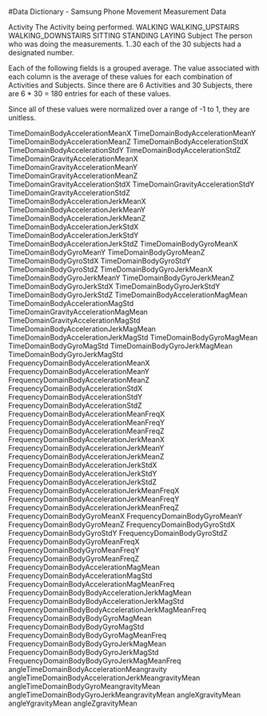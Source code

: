 #Data Dictionary - Samsung Phone Movement Measurement Data

Activity
	The Activity being performed.
		WALKING
		WALKING_UPSTAIRS
		WALKING_DOWNSTAIRS
		SITTING
		STANDING
		LAYING
Subject
	The person who was doing the measurements.
		1..30 each of the 30 subjects had a designated number.
		

Each of the following fields is a grouped average.  The value associated with each column is the average of these values for each combination of Activities and Subjects.  Since there are 6 Activities and 30 Subjects, there are 6 * 30 = 180 entries for each of these values.

Since all of these values were normalized over a range of -1 to 1, they are unitless.

TimeDomainBodyAccelerationMeanX
TimeDomainBodyAccelerationMeanY
TimeDomainBodyAccelerationMeanZ
TimeDomainBodyAccelerationStdX
TimeDomainBodyAccelerationStdY
TimeDomainBodyAccelerationStdZ
TimeDomainGravityAccelerationMeanX
TimeDomainGravityAccelerationMeanY
TimeDomainGravityAccelerationMeanZ
TimeDomainGravityAccelerationStdX
TimeDomainGravityAccelerationStdY
TimeDomainGravityAccelerationStdZ
TimeDomainBodyAccelerationJerkMeanX
TimeDomainBodyAccelerationJerkMeanY
TimeDomainBodyAccelerationJerkMeanZ
TimeDomainBodyAccelerationJerkStdX
TimeDomainBodyAccelerationJerkStdY
TimeDomainBodyAccelerationJerkStdZ
TimeDomainBodyGyroMeanX
TimeDomainBodyGyroMeanY
TimeDomainBodyGyroMeanZ
TimeDomainBodyGyroStdX
TimeDomainBodyGyroStdY
TimeDomainBodyGyroStdZ
TimeDomainBodyGyroJerkMeanX
TimeDomainBodyGyroJerkMeanY
TimeDomainBodyGyroJerkMeanZ
TimeDomainBodyGyroJerkStdX
TimeDomainBodyGyroJerkStdY
TimeDomainBodyGyroJerkStdZ
TimeDomainBodyAccelerationMagMean
TimeDomainBodyAccelerationMagStd
TimeDomainGravityAccelerationMagMean
TimeDomainGravityAccelerationMagStd
TimeDomainBodyAccelerationJerkMagMean
TimeDomainBodyAccelerationJerkMagStd
TimeDomainBodyGyroMagMean
TimeDomainBodyGyroMagStd
TimeDomainBodyGyroJerkMagMean
TimeDomainBodyGyroJerkMagStd
FrequencyDomainBodyAccelerationMeanX
FrequencyDomainBodyAccelerationMeanY
FrequencyDomainBodyAccelerationMeanZ
FrequencyDomainBodyAccelerationStdX
FrequencyDomainBodyAccelerationStdY
FrequencyDomainBodyAccelerationStdZ
FrequencyDomainBodyAccelerationMeanFreqX
FrequencyDomainBodyAccelerationMeanFreqY
FrequencyDomainBodyAccelerationMeanFreqZ
FrequencyDomainBodyAccelerationJerkMeanX
FrequencyDomainBodyAccelerationJerkMeanY
FrequencyDomainBodyAccelerationJerkMeanZ
FrequencyDomainBodyAccelerationJerkStdX
FrequencyDomainBodyAccelerationJerkStdY
FrequencyDomainBodyAccelerationJerkStdZ
FrequencyDomainBodyAccelerationJerkMeanFreqX
FrequencyDomainBodyAccelerationJerkMeanFreqY
FrequencyDomainBodyAccelerationJerkMeanFreqZ
FrequencyDomainBodyGyroMeanX
FrequencyDomainBodyGyroMeanY
FrequencyDomainBodyGyroMeanZ
FrequencyDomainBodyGyroStdX
FrequencyDomainBodyGyroStdY
FrequencyDomainBodyGyroStdZ
FrequencyDomainBodyGyroMeanFreqX
FrequencyDomainBodyGyroMeanFreqY
FrequencyDomainBodyGyroMeanFreqZ
FrequencyDomainBodyAccelerationMagMean
FrequencyDomainBodyAccelerationMagStd
FrequencyDomainBodyAccelerationMagMeanFreq
FrequencyDomainBodyBodyAccelerationJerkMagMean
FrequencyDomainBodyBodyAccelerationJerkMagStd
FrequencyDomainBodyBodyAccelerationJerkMagMeanFreq
FrequencyDomainBodyBodyGyroMagMean
FrequencyDomainBodyBodyGyroMagStd
FrequencyDomainBodyBodyGyroMagMeanFreq
FrequencyDomainBodyBodyGyroJerkMagMean
FrequencyDomainBodyBodyGyroJerkMagStd
FrequencyDomainBodyBodyGyroJerkMagMeanFreq
angleTimeDomainBodyAccelerationMeangravity
angleTimeDomainBodyAccelerationJerkMeangravityMean
angleTimeDomainBodyGyroMeangravityMean
angleTimeDomainBodyGyroJerkMeangravityMean
angleXgravityMean
angleYgravityMean
angleZgravityMean
